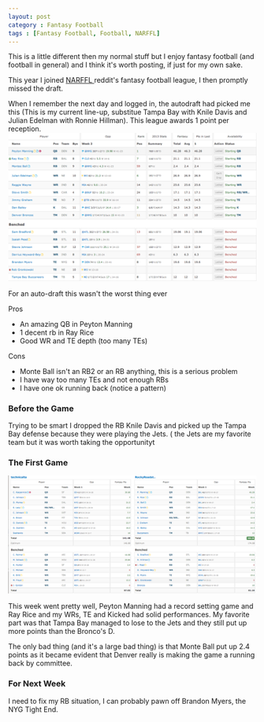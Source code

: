 ```yaml
---
layout: post
category : Fantasy Football
tags : [Fantasy Football, Football, NARFFL]
---
```

This is a little different then my normal stuff but I enjoy fantasy football (and football in general) and I
think it's worth posting, if just for my own sake.

This year I joined <a href="http://reddit.com/r/narffl"> NARFFL </a> reddit's fantasy football league, I then promptly
missed the draft. 

When I remember the next day and logged in, the autodraft had picked me this (This is my current line-up,
substitue Tampa Bay with Knile Davis and Julian Edelman with Ronnie Hillman). This league awards 1 point per 
reception. 
![My Fantasy Football Team](/images/fflineup-week2.png) 

For an auto-draft this wasn't the worst thing ever

Pros

* An amazing QB in Peyton Manning
* 1 decent rb in Ray Rice 
* Good WR and TE depth (too many TEs)

Cons

* Monte Ball isn't an RB2 or an RB anything, this is a serious problem
* I have way too many TEs and not enough RBs
* I have one ok running back (notice a pattern)

### Before the Game

Trying to be smart I dropped the RB Knile Davis and picked up the Tampa Bay defense because they were playing the Jets. ( the
Jets are my favorite team but it was worth taking the opportunityt
### The First Game 
![Week 1 Matchup](/images/Week1_Matchup.png) 

This week went pretty well, Peyton Manning had a record setting game and Ray Rice and my WRs, TE and Kicked
 had solid performances. My favorite part was that Tampa Bay managed to lose to the Jets and they still put up
 more points than the Bronco's D. 
 
 The only bad thing (and it's a large bad thing) is that Monte Ball put up 2.4 points as it became evident 
 that Denver really is making the game a running back by committee. 

### For Next Week
 
 I need to fix my RB situation, I can probably pawn off Brandon Myers, the NYG Tight End. 
 
 

